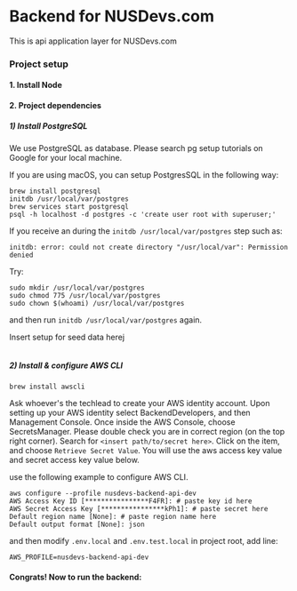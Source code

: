# Backend for NUSDevs.com

This is api application layer for NUSDevs.com

### Project setup

#### 1. Install Node


#### 2. Project dependencies

##### 1) Install PostgreSQL

We use PostgreSQL as database. Please search pg setup tutorials on Google for your local machine.

If you are using macOS, you can setup PostgresSQL in the following way:

```
brew install postgresql
initdb /usr/local/var/postgres
brew services start postgresql
psql -h localhost -d postgres -c 'create user root with superuser;'
```

If you receive an during the `initdb /usr/local/var/postgres` step such as:

`initdb: error: could not create directory "/usr/local/var": Permission denied`

Try:
```
sudo mkdir /usr/local/var/postgres
sudo chmod 775 /usr/local/var/postgres
sudo chown $(whoami) /usr/local/var/postgres
```

and then run `initdb /usr/local/var/postgres` again.

Insert setup for seed data herej
```
```

##### 2) Install & configure AWS CLI

```
brew install awscli
```

Ask whoever's the techlead to create your AWS identity account. Upon setting up your
AWS identity select BackendDevelopers, and then Management Console. Once inside 
the AWS Console, choose SecretsManager. Please double check you are in correct 
region (on the top right corner). Search for `<insert path/to/secret here>`.
Click on the item, and choose `Retrieve Secret Value`.
You will use the aws access key value and secret access key value below.


use the following example to configure AWS CLI.

```
aws configure --profile nusdevs-backend-api-dev
AWS Access Key ID [****************F4FR]: # paste key id here
AWS Secret Access Key [****************kPh1]: # paste secret here
Default region name [None]: # paste region name here
Default output format [None]: json
```

and then modify `.env.local` and `.env.test.local` in project root, add line:
```
AWS_PROFILE=nusdevs-backend-api-dev
```

#### Congrats! Now to run the backend:


